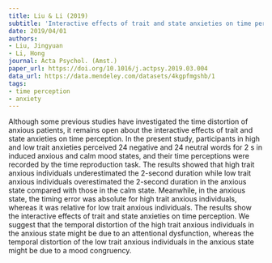 ```yaml
---
title: Liu & Li (2019)
subtitle: 'Interactive effects of trait and state anxieties on time perception'
date: 2019/04/01
authors:
- Liu, Jingyuan
- Li, Hong
journal: Acta Psychol. (Amst.)
paper_url: https://doi.org/10.1016/j.actpsy.2019.03.004
data_url: https://data.mendeley.com/datasets/4kgpfmgshb/1
tags:
- time perception
- anxiety
---
```


Although some previous studies have investigated the time distortion of anxious patients, it remains open about the interactive effects of trait and state anxieties on time perception. In the present study, participants in high and low trait anxieties perceived 24 negative and 24 neutral words for 2 s in induced anxious and calm mood states, and their time perceptions were recorded by the time reproduction task. The results showed that high trait anxious individuals underestimated the 2-second duration while low trait anxious individuals overestimated the 2-second duration in the anxious state compared with those in the calm state. Meanwhile, in the anxious state, the timing error was absolute for high trait anxious individuals, whereas it was relative for low trait anxious individuals. The results show the interactive effects of trait and state anxieties on time perception. We suggest that the temporal distortion of the high trait anxious individuals in the anxious state might be due to an attentional dysfunction, whereas the temporal distortion of the low trait anxious individuals in the anxious state might be due to a mood congruency.
